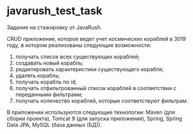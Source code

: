 # javarush_test_task
Задание на стажировку от JavaRush.

CRUD приложение, которое ведет учет космических кораблей в 3019 году, 
в котором реализованы следующие возможности:
1. получать список всех существующих кораблей;
2. создавать новый корабль;
3. редактировать характеристики существующего корабля;
4. удалять корабль;
5. получать корабль по id;
6. получать отфильтрованный список кораблей в соответствии с переданными фильтрами;
7. получать количество кораблей, которые соответствуют фильтрам.

В приложении используются следующие технологии:
Maven (для сборки проекта),
Tomcat 9 (для запуска приложения),
Spring,
Spring Data JPA,
MySQL (база данных (БД)).
